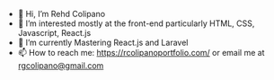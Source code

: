 - 👋 Hi, I’m Rehd Colipano
- 👀 I’m interested mostly at the front-end particularly HTML, CSS, Javascript, React.js
- 🌱 I’m currently Mastering React.js and Laravel
- 📫 How to reach me: https://rcolipanoportfolio.com/ or email me at rgcolipano@gmail.com

<!---
hisnameisrehd/hisnameisrehd is a ✨ special ✨ repository because its `README.md` (this file) appears on your GitHub profile.
You can click the Preview link to take a look at your changes.
--->
